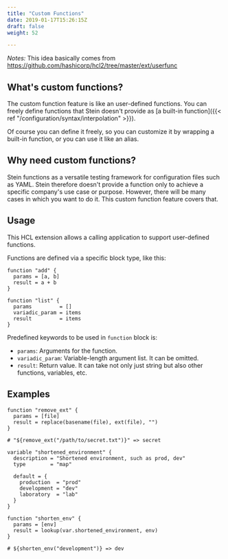 ```yaml
---
title: "Custom Functions"
date: 2019-01-17T15:26:15Z
draft: false
weight: 52

---
```


*Notes:* This idea basically comes from https://github.com/hashicorp/hcl2/tree/master/ext/userfunc

## What's custom functions?

The custom function feature is like an user-defined functions. You can freely define functions that Stein doesn't provide as [a built-in function]({{< ref "/configuration/syntax/interpolation" >}}).

Of course you can define it freely, so you can customize it by wrapping a built-in function, or you can use it like an alias.

## Why need custom functions?

Stein functions as a versatile testing framework for configuration files such as YAML. Stein therefore doesn't provide a function only to achieve a specific company's use case or purpose. However, there will be many cases in which you want to do it. This custom function feature covers that.

## Usage

This HCL extension allows a calling application to support user-defined functions.

Functions are defined via a specific block type, like this:

```hcl
function "add" {
  params = [a, b]
  result = a + b
}

function "list" {
  params         = []
  variadic_param = items
  result         = items
}
```

Predefined keywords to be used in `function` block is:

- `params`: Arguments for the function.
- `variadic_param`: Variable-length argument list. It can be omitted.
- `result`: Return value. It can take not only just string but also other functions, variables, etc.

## Examples

```hcl
function "remove_ext" {
  params = [file]
  result = replace(basename(file), ext(file), "")
}

# "${remove_ext("/path/to/secret.txt")}" => secret
```

```hcl
variable "shortened_environment" {
  description = "Shortened environment, such as prod, dev"
  type        = "map"

  default = {
    production  = "prod"
    development = "dev"
    laboratory  = "lab"
  }
}

function "shorten_env" {
  params = [env]
  result = lookup(var.shortened_environment, env)
}

# ${shorten_env("development")} => dev
```
